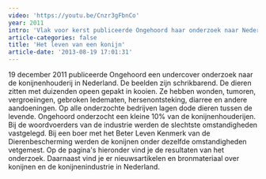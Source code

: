 ```yaml
---
video: 'https://youtu.be/Cnzr3gFbnCo'
year: 2011
intro: 'Vlak voor kerst publiceerde Ongehoord haar onderzoek naar Nederlandse konijnenfokkers. Veel konijnen hadden pootaandoeningen, hersenafwijkingen en aangevroten oren. De BeterLeven boer verloor later zijn keurmerk.'
article-categories: false
title: 'Het leven van een konijn'
article-date: '2013-08-19 17:01:31'
---
```


19 december 2011 publiceerde Ongehoord een undercover onderzoek naar de konijnenhouderij in Nederland. De beelden zijn schrikbarend. De dieren zitten met duizenden opeen gepakt in kooien. Ze hebben wonden, tumoren, vergroeiingen, gebroken ledematen, hersenontsteking, diarree en andere aandoeningen. Op alle onderzochte bedrijven lagen dode dieren tussen de levende. Ongehoord onderzocht een kleine 10% van de konijnenhouderijen. Bij de woordvoerders van de industrie werden de slechtste omstandigheden vastgelegd. Bij een boer met het Beter Leven Kenmerk van de Dierenbescherming werden de konijnen onder dezelfde omstandigheden vetgemest. Op de pagina's hieronder vind je de resultaten van het onderzoek. Daarnaast vind je er nieuwsartikelen en bronmateriaal over konijnen en de konijnenindustrie in Nederland.
